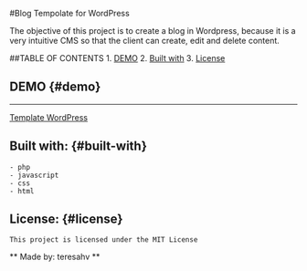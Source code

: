 #Blog Tempolate for WordPress

The objective of this project is to create a blog in Wordpress, because it is a very intuitive CMS so that the client can create, edit and delete content.

##TABLE OF CONTENTS
    1. [DEMO](#demo)
    2. [Built with](#built-with)
    3. [License](#license)


## DEMO {#demo}
---
[Template WordPress](https://i.pinimg.com/originals/60/51/42/6051429227aa4c0201810792b65acba7.jpg)

## Built with: {#built-with}
    - php
    - javascript
    - css
    - html

## License: {#license}
    This project is licensed under the MIT License

** Made by: teresahv **